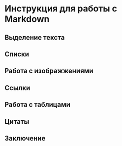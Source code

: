# Инструкция для работы с Markdown

## Выделение текста

## Списки

## Работа с изображжениями

## Ссылки

## Работа с таблицами

## Цитаты

## Заключение
